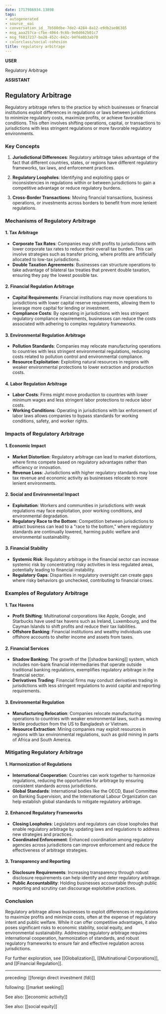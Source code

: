```yaml
---
date: 1717986934.13898
tags:
- autogenerated
- source__oai
- conversation_id__7b580dbe-7de2-4284-8a12-e9db2ae06385
- msg_aaa257ca-cfbe-4064-9c6b-9e0d662b01c7
- msg_f6817237-ba28-452c-842c-94f6a0b3ab70
- colorclass/social-cohesion
title: regulatory arbitrage
---
```


**USER**

Regulatory Arbitrage


**ASSISTANT**

## Regulatory Arbitrage

Regulatory arbitrage refers to the practice by which businesses or financial institutions exploit differences in regulations or laws between jurisdictions to minimize regulatory costs, maximize profits, or achieve favorable conditions. This often involves shifting operations, capital, or transactions to jurisdictions with less stringent regulations or more favorable regulatory environments.

### Key Concepts

1. **Jurisdictional Differences**: Regulatory arbitrage takes advantage of the fact that different countries, states, or regions have different regulatory frameworks, tax laws, and enforcement practices.
   
2. **Regulatory Loopholes**: Identifying and exploiting gaps or inconsistencies in regulations within or between jurisdictions to gain a competitive advantage or reduce regulatory burdens.

3. **Cross-Border Transactions**: Moving financial transactions, business operations, or investments across borders to benefit from more lenient regulations.

### Mechanisms of Regulatory Arbitrage

#### 1. **Tax Arbitrage**

- **Corporate Tax Rates**: Companies may shift profits to jurisdictions with lower corporate tax rates to reduce their overall tax burden. This can involve strategies such as transfer pricing, where profits are artificially allocated to low-tax jurisdictions.
- **Double Taxation Agreements**: Businesses can structure operations to take advantage of bilateral tax treaties that prevent double taxation, ensuring they pay the lowest possible tax.

#### 2. **Financial Regulation Arbitrage**

- **Capital Requirements**: Financial institutions may move operations to jurisdictions with lower capital reserve requirements, allowing them to leverage more capital for lending or investment.
- **Compliance Costs**: By operating in jurisdictions with less stringent regulatory compliance requirements, businesses can reduce the costs associated with adhering to complex regulatory frameworks.

#### 3. **Environmental Regulation Arbitrage**

- **Pollution Standards**: Companies may relocate manufacturing operations to countries with less stringent environmental regulations, reducing costs related to pollution control and environmental compliance.
- **Resource Exploitation**: Exploiting natural resources in regions with weaker environmental protections to lower extraction and production costs.

#### 4. **Labor Regulation Arbitrage**

- **Labor Costs**: Firms might move production to countries with lower minimum wages and less stringent labor protections to reduce labor costs.
- **Working Conditions**: Operating in jurisdictions with lax enforcement of labor laws allows companies to bypass standards for working conditions, safety, and worker rights.

### Impacts of Regulatory Arbitrage

#### 1. **Economic Impact**

- **Market Distortion**: Regulatory arbitrage can lead to market distortions, where firms compete based on regulatory advantages rather than efficiency or innovation.
- **Revenue Loss**: Jurisdictions with higher regulatory standards may lose tax revenue and economic activity as businesses relocate to more lenient environments.

#### 2. **Social and Environmental Impact**

- **Exploitation**: Workers and communities in jurisdictions with weak regulations may face exploitation, poor working conditions, and environmental degradation.
- **Regulatory Race to the Bottom**: Competition between jurisdictions to attract business can lead to a "race to the bottom," where regulatory standards are continually lowered, harming public welfare and environmental sustainability.

#### 3. **Financial Stability**

- **Systemic Risk**: Regulatory arbitrage in the financial sector can increase systemic risk by concentrating risky activities in less regulated areas, potentially leading to financial instability.
- **Regulatory Gaps**: Disparities in regulatory oversight can create gaps where risky behaviors go unchecked, contributing to financial crises.

### Examples of Regulatory Arbitrage

#### 1. **Tax Havens**

- **Profit Shifting**: Multinational corporations like Apple, Google, and Starbucks have used tax havens such as Ireland, Luxembourg, and the Cayman Islands to shift profits and reduce their tax liabilities.
- **Offshore Banking**: Financial institutions and wealthy individuals use offshore accounts to shelter income and assets from taxes.

#### 2. **Financial Services**

- **Shadow Banking**: The growth of the [[shadow banking]] system, which includes non-bank financial intermediaries that operate outside traditional banking regulations, exemplifies regulatory arbitrage in the financial sector.
- **Derivatives Trading**: Financial firms may conduct derivatives trading in jurisdictions with less stringent regulations to avoid capital and reporting requirements.

#### 3. **Environmental Regulation**

- **Manufacturing Relocation**: Companies relocate manufacturing operations to countries with weaker environmental laws, such as moving textile production from the US to Bangladesh or Vietnam.
- **Resource Extraction**: Mining companies may exploit resources in regions with lax environmental regulations, such as gold mining in parts of Africa and South America.

### Mitigating Regulatory Arbitrage

#### 1. **Harmonization of Regulations**

- **International Cooperation**: Countries can work together to harmonize regulations, reducing the opportunities for arbitrage by ensuring consistent standards across jurisdictions.
- **Global Standards**: International bodies like the OECD, Basel Committee on Banking Supervision, and the International Labour Organization can help establish global standards to mitigate regulatory arbitrage.

#### 2. **Enhanced Regulatory Frameworks**

- **Closing Loopholes**: Legislators and regulators can close loopholes that enable regulatory arbitrage by updating laws and regulations to address new strategies and practices.
- **Coordinated Enforcement**: Enhanced coordination among regulatory agencies across jurisdictions can improve enforcement and reduce the effectiveness of arbitrage strategies.

#### 3. **Transparency and Reporting**

- **Disclosure Requirements**: Increasing transparency through robust disclosure requirements can help identify and deter regulatory arbitrage.
- **Public Accountability**: Holding businesses accountable through public reporting and scrutiny can discourage exploitative practices.

### Conclusion

Regulatory arbitrage allows businesses to exploit differences in regulations to maximize profits and minimize costs, often at the expense of regulatory intent and public welfare. While it can offer competitive advantages, it also poses significant risks to economic stability, social equity, and environmental sustainability. Addressing regulatory arbitrage requires international cooperation, harmonization of standards, and robust regulatory frameworks to ensure fair and effective regulation across jurisdictions.

For further exploration, see [[Globalization]], [[Multinational Corporations]], and [[Financial Regulation]].


---

preceding: [[foreign direct investment (fdi)]]  


following: [[market seeking]]

See also: [[economic activity]]


See also: [[social equity]]